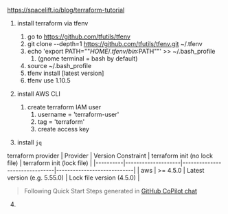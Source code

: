 https://spacelift.io/blog/terraform-tutorial

1. install terraform via tfenv
   1. go to https://github.com/tfutils/tfenv
   2. git clone --depth=1 https://github.com/tfutils/tfenv.git ~/.tfenv
   3. echo 'export PATH=""$HOME/.tfenv/bin:$PATH""' >> ~/.bash_profile
      1. (gnome terminal = bash by default)
   4. source ~/.bash_profile
   5. tfenv install [latest version]
   6. tfenv use 1.10.5

2. install AWS CLI
   1. create terraform IAM user
      1. username = 'terraform-user'
      2. tag = 'terraform'
      3. create access key
3. install `jq`

terraform provider
| Provider | Version Constraint | terraform init (no lock file) | terraform init (lock file) |
|----------|--------------------|-------------------------------|----------------------------|
| aws      | >= 4.5.0           | Latest version (e.g. 5.55.0)  | Lock file version (4.5.0)  |


> Following Quick Start Steps generated in [GitHub CoPilot chat](https://github.com/copilot/c/771fae9c-b705-4744-a1f7-02e8ff0231bb)

4. 